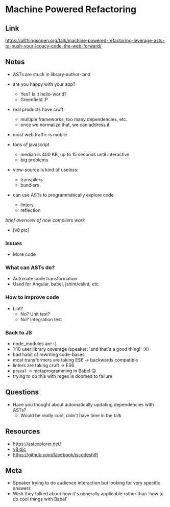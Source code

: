 # Machine Powered Refactoring

## Link

https://allthingsopen.org/talk/machine-powered-refactoring-leverage-asts-to-push-your-legacy-code-the-web-forward/

## Notes

- ASTs are stuck in library-author-land

- are you happy with your app?
  - Yes? Is it hello-world?
  - Greenfield :P
- real products have cruft
  - multiple frameworks, too many dependencies, etc.
  - once we normalize that, we can address it
- most web traffic is mobile
- tons of javascript
  - median is 400 KB, up to 15 seconds until interactive
  - big problems
- view-source is kind of useless:
  - transpilers
  - bundlers

- can use ASTs to programmatically explore code
  - linters
  - reflection

*brief overview of how compilers work*
- [v8 pic]

### Issues

- More code

### What can ASTs do?

- Automate code transformation
- Used for Angular, babel, jshint/eslint, etc.

### How to improve code

- Lint?
  - No? Unit test?
  - No? Integration test

### Back to JS

- node_modules are :(
- 1:10 user:library coverage (speaker: 'and that's a good thing!' :X)
- bad habit of rewriting code-bases
- most transformers are taking ES6 -> backwards compatible
- linters are taking cruft -> ES6
- `preval` -> metaprogramming in Babel 🙃
- trying to do this with regex is doomed to failure

## Questions

- Have you thought about automatically updating dependencies with ASTs?
  - Would be really cool, didn't have time in the talk

## Resources

- https://astexplorer.net/
- [v8 pic](https://medium.com/dailyjs/understanding-v8s-bytecode-317d46c94775)
- https://github.com/facebook/jscodeshift

## Meta

- Speaker trying to do audience interaction but looking for very specific answers
- Wish they talked about how it's generally applicable rather than 'how to do cool things with Babel'
